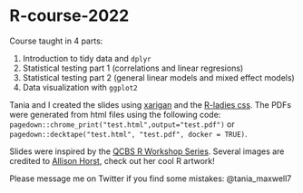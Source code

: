 # R-course-2022
Course taught in 4 parts: 
1. Introduction to tidy data and `dplyr`
2. Statistical testing part 1 (correlations and linear regresions)
3. Statistical testing part 2 (general linear models and mixed effect models)
4. Data visualization with `ggplot2`

Tania and I created the slides using [xarigan](https://github.com/yihui/xaringan) and the [R-ladies css](https://github.com/rladies/resources/blob/master/xaringan-slides/how_to_use.md). The PDFs were generated from html files using the following code: `pagedown::chrome_print("test.html",output="test.pdf")`
or
`pagedown::decktape("test.html", "test.pdf", docker = TRUE)`.

Slides were inspired by the [QCBS R Workshop Series](https://r.qcbs.ca/). Several images are credited to [Allison Horst](https://github.com/allisonhorst), check out her cool R artwork! 

Please message me on Twitter if you find some mistakes: @tania_maxwell7
